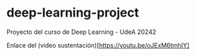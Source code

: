 # deep-learning-project
Proyecto del curso de Deep Learning - UdeA 20242

Enlace del (video sustentación)[https://youtu.be/oJExM6tmhIY]
